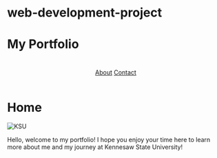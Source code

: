 # web-development-project
<!DOCTYPE html>
<link rel = "stylesheet" type="text/css" href = "style.css">
<html>
  <head>
     <h1>My Portfolio</h1>
  </head>
  <body>
    <header>
      <h1></h1>
      <nav>
        <a href="about.md">About</a>
        <a href="contact.md">Contact</a>
      </nav>
    </header>
    <main>
<div class="row">
  <div class="Home">
    <h1>Home</h1>
    <img src="https://www.appily.com/sites/default/files/styles/max_1200/public/images/hero/college/140164_hero.jpg?itok=ydJIm3BE" alt = "KSU">
    <p>Hello, welcome to my portfolio! I hope you enjoy your time here to learn more about me and my journey at Kennesaw State University!</p>
    </main>
  </body>
</html>
